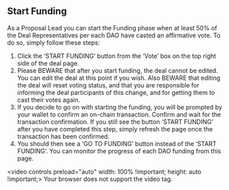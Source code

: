 
## Start Funding

As a Proposal Lead you can start the Funding phase when at least 50% of the Deal Representatives per each DAO have casted an affirmative vote. To do so, simply follow these steps:

1. Click the ‘START FUNDING’ button from the ‘Vote’ box on the top right side of the deal page.
2. Please BEWARE that after you start funding, the deal cannot be edited. You can edit the deal at this point if you wish. Also BEWARE that editing the deal will reset voting status, and that you are responsible for informing the deal participants of this change, and for getting them to cast their votes again.
3. If you decide to go on with starting the funding, you will be prompted by your wallet to confirm an on-chain transaction. Confirm and wait for the transaction confirmation. If you still see the button ‘START FUNDING’ after you have completed this step, simply refresh the page once the transaction has been confirmed. 
4. You should then see a ‘GO TO FUNDING’ button instead of the ‘START FUNDING’. You can monitor the progress of each DAO funding from this page.

<video controls preload="auto" width: 100% !important; height: auto !important;> <source src="https://ik.imagekit.io/primedao/PrimeDeals/8-start-funding_AP5JEEKx0.mp4" type="video/mp4">Your browser does not support the video tag.</video>